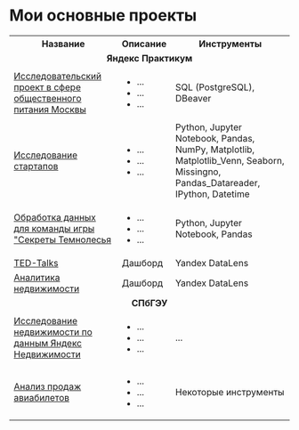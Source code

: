 # Мои основные проекты

<table>
  <tr>
    <th>Название</th>
    <th>Описание</th>
    <th>Инструменты</th>
  </tr>
  <tr>
    <td colspan="3" align="center"><strong>Яндекс Практикум</strong></td>
  </tr>
  <tr>
    <td><a href="https://github.com/KsyLight/portfolio/tree/main/Python/Yandex_Practicum/catering_research_project">Исследовательский проект в сфере общественного питания Москвы</td>
    <td>
       <ul>
        <li>...</li>
        <li>...</li>
        <li>...</li>
      </ul>
    </td>
    <td>SQL (PostgreSQL), DBeaver</td>
  </tr>
  <tr>
    <td><a href="https://github.com/KsyLight/portfolio/tree/main/Python/Yandex_Practicum/startup_research">Исследование стартапов</td>
    <td>
      <ul>
        <li>...</li>
        <li>...</li>
        <li>...</li>
      </ul>
    </td>
    <td>Python, Jupyter Notebook, Pandas, NumPy, Matplotlib, Matplotlib_Venn, Seaborn, Missingno, Pandas_Datareader, IPython, Datetime</td>
  </tr>
  <tr>
    <td><a href="https://github.com/KsyLight/portfolio/tree/main/Python/Yandex_Practicum/data_processing_secrets_of_the_darkwood">Обработка данных для команды игры "Секреты Темнолесья</td>
    <td>
       <ul>
        <li>...</li>
        <li>...</li>
        <li>...</li>
      </ul>
    </td>
    <td>Python, Jupyter Notebook, Pandas</td>
  </tr>

  <tr>
    <td><a href="https://datalens.yandex/3ig5p12ll8usq">TED-Talks</td>
    <td>Дашборд</td>
    <td>Yandex DataLens</td>
  </tr>
  <tr>
    <td><a href="https://datalens.yandex/gw2pc410d63i3">Аналитика недвижимости</td>
    <td>Дашборд</td>
    <td>Yandex DataLens</td>
  </tr>
  <tr>
    <td colspan="3" align="center"><strong>СПбГЭУ</strong></td>
  </tr>
  <tr>
    <td><a href="https://github.com/KsyLight/portfolio/tree/main/Python/University/unecon/real_estate_research">Исследование недвижимости по данным Яндекс Недвижимости</td>
    <td>
       <ul>
        <li>...</li>
        <li>...</li>
        <li>...</li>
      </ul>
    </td>
    <td>...</td>
  </tr>
    <tr>
    <td><a href="https://github.com/KsyLight/portfolio/tree/main/Python/University/unecon/analysis_of_airline_ticket_sales">Анализ продаж авиабилетов</td>
    <td>
       <ul>
        <li>...</li>
        <li>...</li>
        <li>...</li>
      </ul>
    </td>
    <td>Некоторые инструменты</td>
  </tr>
</table>
